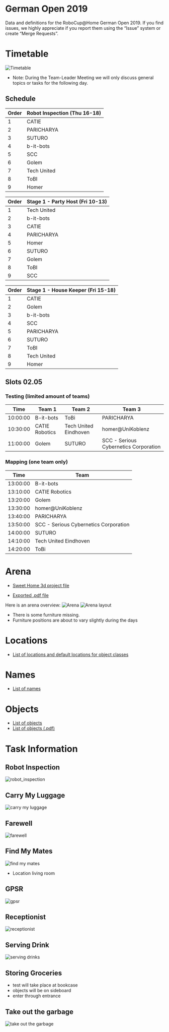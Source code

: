 # German Open 2019

Data and definitions for the RoboCup@Home German Open 2019. If you find
issues, we highly appreciate if you report them using the “Issue” system or create
“Merge Requests”.

<!--Slides as shown on screen are available:-->
<!--https://userpages.uni-koblenz.de/~raphael/rc_go_2019_orga/rc.pdf-->

# Timetable

![Timetable](timetable.png)

* Note: During the Team-Leader Meeting we will only discuss general topics or tasks for the following day.

## Schedule

|Order | Robot Inspection (Thu 16-18) 
|------|------------------------------
|1     | CATIE                        
|2     | PARICHARYA                   
|3     | SUTURO                       
|4     | b-it-bots                    
|5     | SCC                          
|6     | Golem                        
|7     | Tech United                  
|8     | ToBI                         
|9     | Homer                        


|Order | Stage 1 - Party Host (Fri 10-13) 
|------|--------------------------------
|1     | Tech United
|2     | b-it-bots                   
|3     | CATIE                       
|4     | PARICHARYA                  
|5     | Homer                       
|6     | SUTURO                      
|7     | Golem                       
|8     | ToBI                        
|9     | SCC                         



|Order | Stage 1 - House Keeper (Fri 15-18) 
|------|--------------------------------
|1     | CATIE
|2     | Golem                     
|3     | b-it-bots                 
|4     | SCC                       
|5     | PARICHARYA                
|6     | SUTURO                    
|7     | ToBI                      
|8     | Tech United               
|9     | Homer

## Slots 02.05

### Testing (limited amount of teams)

| Time     | Team 1          | Team 2                 | Team 3
|----------|-----------------|------------------------|--------------------------------------
| 10:00:00 | B-it-bots	     | ToBi	                  | PARICHARYA
| 10:30:00 | CATIE Robotics  | Tech United Eindhoven  | homer@UniKoblenz
| 11:00:00 | Golem	         | SUTURO	              | SCC - Serious Cybernetics Corporation


### Mapping (one team only)

| Time     | Team
|----------|-----------------------------------------
| 13:00:00 | B-it-bots
| 13:10:00 | CATIE Robotics
| 13:20:00 | Golem
| 13:30:00 | homer@UniKoblenz
| 13:40:00 | PARICHARYA
| 13:50:00 | SCC - Serious Cybernetics Corporation
| 14:00:00 | SUTURO
| 14:10:00 | Tech United Eindhoven
| 14:20:00 | ToBi

# Arena

* [Sweet Home 3d project file](arena.sh3d)
<!--* Exported .obj file-->
* [Exported .pdf file](arena_layout.pdf)

Here is an arena overview:
![Arena](arena.png)
![Arena layout](arena_layout.png)

* There is some furniture missing.
* Furniture positions are about to vary slightly during the days 

# Locations

* [List of locations and default locations for object classes](locations.md)


# Names

*  [List of names](names.md)

# Objects

* [List of objects](objects/objects.md)
* [List of objects (.pdf)](objects/objects.pdf)

# Task Information

## Robot Inspection

![robot_inspection](rips.png)

## Carry My Luggage

![carry my luggage](carry_my_luggage.png)

## Farewell

![farewell](farewell.png)

## Find My Mates

![find my mates](find_my_mates.png)

* Location living room

## GPSR

![gpsr](gpsr.png)


## Receptionist

![receptionist](receptionist.png)

## Serving Drink

![serving drinks](serving_drinks.png)

## Storing Groceries

* test will take place at bookcase 
* objects will be on sideboard
* enter through entrance

## Take out the garbage

![take out the garbage](take_out_the_garbage.png)

